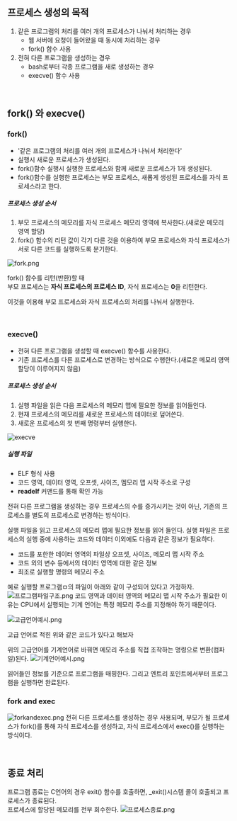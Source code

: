 ## 프로세스 생성의 목적
1. 같은 프로그램의 처리를 여러 개의 프로세스가 나눠서 처리하는 경우
   - 웹 서버에 요청이 들어왔을 때 동시에 처리하는 경우
   - fork() 함수 사용
2. 전혀 다른 프로그램을 생성하는 경우
   - bash로부터 각종 프로그램을 새로 생성하는 경우
   - execve() 함수 사용

<br>

## fork() 와 execve()  

### fork()
- '같은 프로그램의 처리를 여러 개의 프로세스가 나눠서 처리한다'
- 실행시 새로운 프로세스가 생성된다.
- fork()함수 실행시 실행한 프로세스와 함께 새로운 프로세스가 1개 생성된다.
- fork()함수를 실행한 프로세스는 부모 프로세스, 새롭게 생성된 프로세스를 자식 프로세스라고 한다.  

##### 프로세스 생성 순서
1. 부모 프로세스의 메모리를 자식 프로세스 메모리 영역에 복사한다.(새로운 메모리 영역 할당)
2. fork() 함수의 리턴 값이 각기 다른 것을 이용하여 부모 프로세스와 자식 프로세스가 서로 다른 코드를 실행하도록 분기한다.

![fork.png](https://github.com/user-attachments/assets/285df307-64a7-4da7-a2a5-72ab7a81be62)

fork() 함수를 리턴(반환)할 때   
부모 프로세스는 **자식 프로세스의 프로세스 ID**, 자식 프로세스는 **0**을 리턴한다.  

이것을 이용해 부모 프로세스와 자식 프로세스의 처리를 나눠서 실행한다.


<br>  

### execve()
- 전혀 다른 프로그램을 생성할 때 execve() 함수를 사용한다.
- 기존 프로세스를 다른 프로세스로 변경하는 방식으로 수행한다.(새로운 메모리 영역 할당이 이루어지지 않음)

##### 프로세스 생성 순서
1. 실행 파일을 읽은 다음 프로세스의 메모리 맵에 필요한 정보를 읽어들인다.
2. 현재 프로세스의 메모리를 새로운 프로세스의 데이터로 덮어쓴다.
3. 새로운 프로세스의 첫 번째 명령부터 실행한다.

![execve](https://github.com/user-attachments/assets/c8c15a11-9a61-49f4-b106-d3f0131c42a3)

##### 실행 파일
- ELF 형식 사용
- 코드 영역, 데이터 영역, 오프셋, 사이즈, 멤모리 맵 시작 주소로 구성
- **readelf** 커맨드를 통해 확인 가능


    
전혀 다른 프로그램을 생성하는 경우 프로세스의 수를 증가시키는 것이 아닌, 기존의 프로세스를 별도의 프로세스로 변경하는 방식이다.



실행 파일을 읽고 프로세스의 메모리 맵에 필요한 정보를 읽어 들인다. 
실행 파일은 프로세스의 실행 중에 사용하는 코드와 데이터 이외에도 다음과 같은 정보가 필요하다.
- 코드를 포한한 데이터 영역의 파일상 오프셋, 사이즈, 메모리 맵 시작 주소
- 코드 외의 변수 등에서의 데이터 영역에 대한 같은 정보
- 최조로 실행할 명령의 메모리 주소

예로 실행할 프로그램ㅁ의 파일이 아래와 같이 구성되어 있다고 가정하자.
![프로그램파일구조.png](https://github.com/user-attachments/assets/00075f0f-2dde-4a94-a1c9-92a8fb4c37b5)
코드 영역과 데이터 영역의 메모리 맵 시작 주소가 필요한 이유는 CPU에서 실행되는 기계 언어는 특정 메모리 주소를 지정해야 하기 때문이다.


![고급언어예시.png](https://github.com/user-attachments/assets/89a86775-86d5-4b7f-ae27-62853ec7330c)

고급 언어로 적힌 위와 같은 코드가 있다고 해보자

위의 고급언어를 기계언어로 바꿔면 메모리 주소를 직접 조작하는 명령으로 변환(컴파일)된다.
![기계언어예시.png](https://github.com/user-attachments/assets/1cdf34bb-7e2d-49df-9f0b-dde8df491839)



읽어들인 정보를 기준으로 프로그램을 매핑한다. 
그리고 엔트리 포인트에서부터 프로그램을 실행하면 완료된다.


### fork and exec
![forkandexec.png](https://github.com/user-attachments/assets/8c960f9a-cc84-4f6f-a24f-4a0d652255ca)
전혀 다른 프로세스를 생성하는 경우 사용되며, 부모가 될 프로세스가 fork()를 통해 자식 프로세스를 생성하고,
자식 프로세스에서 exec()를 실행하는 방식이다.


<br>


## 종료 처리
프로그램 종료는 C언어의 경우 exit() 함수를 호출하면, _exit()시스템 콜이 호출되고 프로세스가 종료된다.  
프로세스에 할당된 메모리를 전부 회수한다.
![프로세스종료.png](https://github.com/user-attachments/assets/a79f818d-aba1-4477-8465-62743cdcfb31)








